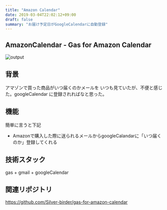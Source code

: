 ```yaml
---
title: "Amazon Calendar"
date: 2019-03-04T22:02:12+09:00
draft: false
summary: "お届け予定日がGoogleCalendarに自動登録"
---
```


## AmazonCalendar - Gas for Amazon Calendar
![output](https://res.cloudinary.com/silverbirder/image/upload/v1551707741/gas-for-amazon-calendar/gas-for-amazon-calendar.png)

## 背景
アマゾンで買った商品がいつ届くのかメールを
いつも見ていたが、不便と感じた。googleCalendar
に登録されればなと思った。

## 機能
簡単に言うと下記

* Amazonで購入した際に送られるメールからgoogleCalandarに「いつ届くのか」登録してくれる

## 技術スタック

gas + gmail + googleCalendar


## 関連リポジトリ
https://github.com/Silver-birder/gas-for-amazon-calendar
